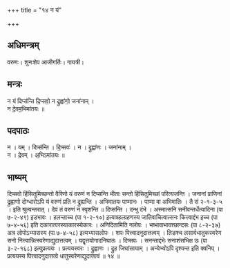 +++
title = "१४ न यं"

+++
## अधिमन्त्रम्
वरुणः। शुनःशेप आजीगर्तिः। गायत्री।

## मन्त्रः
न यं दिप्स॑न्ति दि॒प्सवो॒ न द्रुह्वा॑णो॒ जना॑नाम् ।  
न दे॒वम॒भिमा॑तयः ॥

## पदपाठः
न । यम् । दिप्स॑न्ति । दि॒प्सवः॑ । न । द्रुह्वा॑णः । जना॑नाम् ।  
न । दे॒वम् । अ॒भिऽमा॑तयः ॥

## भाष्यम्
दिप्सवो हिंसितुमिच्छन्तो वैरिणो यं वरुणं न दिप्सन्ति भीताः सन्तो हिंसितुमिच्छां परित्यजन्ति । जनानां प्राणिनां द्रुह्वाणो दोग्धारोऽपि यं वरुणं प्रति न द्रुह्यन्ति । अभिमातयः पाप्मानः । पाप्मा वा अभिमातिः । तै सं २-१-३-५ । इति श्रुत्यन्तरात् । देवं तं वरुणं न स्पृशन्ति ॥ दिप्सन्ति । दन्भु दंभे । अस्मात्सनि सनीवन्तर्धेत्यादिना (पा ७-२-४९) इडभावः । हलन्ताच्च (पा १-२-१०) इत्यत्रहल्ग्रहणस्य जातिवाचित्वात्सनः कित्त्वाद्दंभ इच्च (पा ७-४-५६) इति दकारात्परस्याकारस्येकारः । अनिदितामिति नलोपः । भष्भावाभावश्छान्दसः (पा ८-२-३७) अत्र लोपोऽभ्यासस्य (पा ७-४-५८) इत्यभ्यासलोपः । शपः पित्त्वादनुदात्तत्वम् । तिङश्च लसार्वधातुकस्वरेण सनो नित्त्वान्नित्स्वरेणाद्युदात्तत्वम् । यद्वृत्तयोगादनिघातः । दिप्सवः । सनन्ताद्दंभेः सनाशंसभिक्ष उः (पा ३-२-१६८) इत्युप्रत्ययः । प्रत्ययस्वरः । द्रुह्वाणः । द्रुह जिघांसायाम् । अन्येभ्योऽपि दृश्यन्त इति क्वनिप् । प्रत्ययस्य पित्त्वादनुदात्तत्वे धातुस्वरेणाद्युदात्तत्वं ॥ १४ ॥
